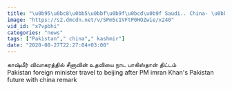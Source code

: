 ```yaml
---
title: "\u0b95\u0bc8\u0bb5\u0bbf\u0b9f\u0bcd\u0b9f Saudi.. China- \u0bb5\u0bc8 \u0ba4\u0bc7\u0b9f\u0bbf \u0b93\u0b9f\u0bc1\u0bae\u0bcd \u0baa\u0bbe\u0b95\u0bbf\u0bb8\u0bcd\u0ba4\u0bbe\u0ba9\u0bcd"
image: "https://s2.dmcdn.net/v/SPm5c1VFtP0HOZwie/x240"
vid_id: "x7vpbhi"
categories: "news"
tags: ["Pakistan"," china"," kashmir"]
date: "2020-08-27T22:27:04+03:00"
---
```

காஷ்மீர் விவாகரத்தில் சீனாவின் உதவியை நாட பாகிஸ்தான் திட்டம்  <br>Pakistan foreign minister travel to beijing after PM imran Khan's Pakistan future with china remark
